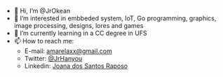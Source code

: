 - 👋 Hi, I’m @JrOkean
- 👀 I’m interested in embbeded system, IoT, Go programming, graphics, image processing, designs, lores and games
- 🌱 I’m currently learning in a CC degree in UFS
- 📫 How to reach me: 
     - E-mail: amarelaxx@gmail.com
     - Twitter: [@JrHanyou]()
     - Linkedin: [Joana dos Santos Raposo](www.linkedin.com/in/joana-dos-santos-raposo-2524141bb)

<!---
JrOkean/JrOkean is a ✨ special ✨ repository because its `README.md` (this file) appears on your GitHub profile.
You can click the Preview link to take a look at your changes.
--->

